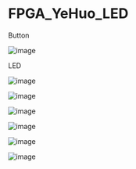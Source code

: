 # FPGA_YeHuo_LED

Button

![image](https://github.com/junxian428/FPGA_YeHuo_LED/assets/58724748/aa1ef048-949b-4a76-8711-b5e06fc5a51c)

LED

![image](https://github.com/junxian428/FPGA_YeHuo_LED/assets/58724748/9437a9cd-90b3-4fc4-8068-68d0c825ec5f)

![image](https://github.com/junxian428/FPGA_YeHuo_LED/assets/58724748/699f0ad9-0206-4bfa-97e7-bea8380b87be)

![image](https://github.com/junxian428/FPGA_YeHuo_LED/assets/58724748/720d02cc-ab59-4cf0-b006-4e7888a6913d)

![image](https://github.com/junxian428/FPGA_YeHuo_LED/assets/58724748/6cae78a0-9798-4cb5-a399-8a62efec71d4)

![image](https://github.com/junxian428/FPGA_YeHuo_LED/assets/58724748/9f2256bd-62e2-430f-ad9b-7f38d6727e85)

![image](https://github.com/junxian428/FPGA_YeHuo_LED/assets/58724748/2723203b-da18-49b3-99a1-8ce7333e1b04)

